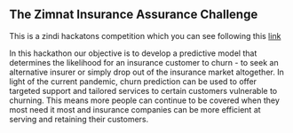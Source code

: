 ## The Zimnat Insurance Assurance Challenge
This is a zindi hackatons competition  which you can see following this <a href= 'https://zindi.africa/hackathons/the-zimnat-insurance-assurance-challenge'> link</a>
<p> In this hackathon our objective is to develop a predictive model that determines the likelihood for an insurance customer to churn - to seek an alternative insurer or simply drop out of the insurance market altogether. In light of the current pandemic, churn prediction can be used to offer targeted support and tailored services to certain customers vulnerable to churning. This means more people can continue to be covered when they most need it most and insurance companies can be more efficient at serving and retaining their customers. </p>
